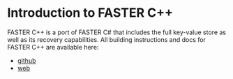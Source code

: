 Introduction to FASTER C++
==========================

FASTER C++ is a port of FASTER C# that includes the full key-value store as well as its recovery capabilities. All building 
instructions and docs for FASTER C++ are available here:

* [github](../docs/cc)
* [web](https://microsoft.github.io/FASTER/cc)

